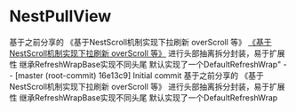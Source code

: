 # NestPullView

基于之前分享的 《基于NestScroll机制实现下拉刷新 overScroll 等》
[《基于NestScroll机制实现下拉刷新 overScroll 等》](http://www.jianshu.com/p/4f6be42abad4)
进行头部抽离拆分封装，易于扩展性
继承RefreshWrapBase实现不同头尾
默认实现了一个DefaultRefreshWrap" --
[master (root-commit) 16e13c9] Initial commit 基于之前分享的 《基于NestScroll机制实现下拉刷新 overScroll 等》 进行头部抽离拆分封装，易于扩展性 继承RefreshWrapBase实现不同头尾 默认实现了一个DefaultRefreshWrap
